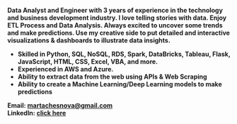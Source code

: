 **Data Analyst and Engineer with 3 years of experience in the technology and business development industry. I love telling stories with data. Enjoy ETL Process and Data Analysis. Always excited to uncover some trends and make predictions. Use my creative side to put detailed and interactive visualizations & dashboards to illustrate data insights.**

* **Skilled in Python, SQL, NoSQL, RDS, Spark, DataBricks, Tableau, Flask, JavaScript, HTML, CSS, Excel, VBA, and more.**<br> 
* **Experienced in AWS and Azure.**<br>
* **Ability to extract data from the web using APIs & Web Scraping**
* **Ability to create a Machine Learning/Deep Learning models to make predictions**

**Email: martachesnova@gmail.com** <br>
**LinkedIn: [click here](https://www.linkedin.com/in/marta-chesnova-24526185/)** 

<!--
**martachesnova/martachesnova** is a ✨ _special_ ✨ repository because its `README.md` (this file) appears on your GitHub profile.

Here are some ideas to get you started:

- 🔭 I’m currently working on ...
- 🌱 I’m currently learning ...
- 👯 I’m looking to collaborate on ...
- 🤔 I’m looking for help with ...
- 💬 Ask me about ...
- 📫 How to reach me: ...
- 😄 Pronouns: ...
- ⚡ Fun fact: ...
-->
